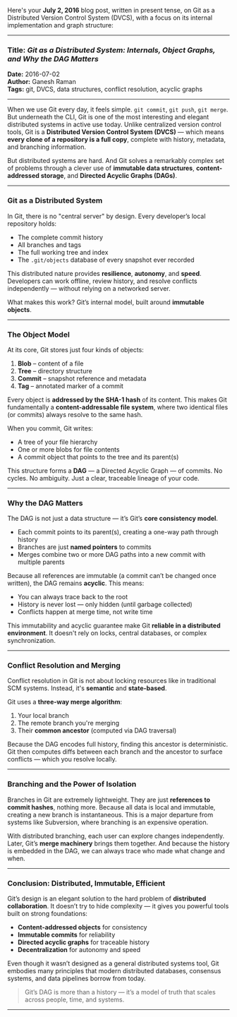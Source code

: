 Here's your **July 2, 2016** blog post, written in present tense, on Git as a Distributed Version Control System (DVCS), with a focus on its internal implementation and graph structure:

---

### Title: *Git as a Distributed System: Internals, Object Graphs, and Why the DAG Matters*
**Date:** 2016-07-02  
**Author:** Ganesh Raman  
**Tags:** git, DVCS, data structures, conflict resolution, acyclic graphs

---

When we use Git every day, it feels simple. `git commit`, `git push`, `git merge`. But underneath the CLI, Git is one of the most interesting and elegant distributed systems in active use today. Unlike centralized version control tools, Git is a **Distributed Version Control System (DVCS)** — which means **every clone of a repository is a full copy**, complete with history, metadata, and branching information.

But distributed systems are hard. And Git solves a remarkably complex set of problems through a clever use of **immutable data structures**, **content-addressed storage**, and **Directed Acyclic Graphs (DAGs)**.

---

### Git as a Distributed System

In Git, there is no "central server" by design. Every developer’s local repository holds:

- The complete commit history
- All branches and tags
- The full working tree and index
- The `.git/objects` database of every snapshot ever recorded

This distributed nature provides **resilience**, **autonomy**, and **speed**. Developers can work offline, review history, and resolve conflicts independently — without relying on a networked server.

What makes this work? Git’s internal model, built around **immutable objects**.

---

### The Object Model

At its core, Git stores just four kinds of objects:

1. **Blob** – content of a file
2. **Tree** – directory structure
3. **Commit** – snapshot reference and metadata
4. **Tag** – annotated marker of a commit

Every object is **addressed by the SHA-1 hash** of its content. This makes Git fundamentally a **content-addressable file system**, where two identical files (or commits) always resolve to the same hash.

When you commit, Git writes:

- A tree of your file hierarchy
- One or more blobs for file contents
- A commit object that points to the tree and its parent(s)

This structure forms a **DAG** — a Directed Acyclic Graph — of commits. No cycles. No ambiguity. Just a clear, traceable lineage of your code.

---

### Why the DAG Matters

The DAG is not just a data structure — it’s Git’s **core consistency model**.

- Each commit points to its parent(s), creating a one-way path through history
- Branches are just **named pointers** to commits
- Merges combine two or more DAG paths into a new commit with multiple parents

Because all references are immutable (a commit can’t be changed once written), the DAG remains **acyclic**. This means:

- You can always trace back to the root
- History is never lost — only hidden (until garbage collected)
- Conflicts happen at merge time, not write time

This immutability and acyclic guarantee make Git **reliable in a distributed environment**. It doesn't rely on locks, central databases, or complex synchronization.

---

### Conflict Resolution and Merging

Conflict resolution in Git is not about locking resources like in traditional SCM systems. Instead, it's **semantic** and **state-based**.

Git uses a **three-way merge algorithm**:

1. Your local branch
2. The remote branch you're merging
3. Their **common ancestor** (computed via DAG traversal)

Because the DAG encodes full history, finding this ancestor is deterministic. Git then computes diffs between each branch and the ancestor to surface conflicts — which you resolve locally.

---

### Branching and the Power of Isolation

Branches in Git are extremely lightweight. They are just **references to commit hashes**, nothing more. Because all data is local and immutable, creating a new branch is instantaneous. This is a major departure from systems like Subversion, where branching is an expensive operation.

With distributed branching, each user can explore changes independently. Later, Git’s **merge machinery** brings them together. And because the history is embedded in the DAG, we can always trace who made what change and when.

---

### Conclusion: Distributed, Immutable, Efficient

Git’s design is an elegant solution to the hard problem of **distributed collaboration**. It doesn’t try to hide complexity — it gives you powerful tools built on strong foundations:

- **Content-addressed objects** for consistency
- **Immutable commits** for reliability
- **Directed acyclic graphs** for traceable history
- **Decentralization** for autonomy and speed

Even though it wasn’t designed as a general distributed systems tool, Git embodies many principles that modern distributed databases, consensus systems, and data pipelines borrow from today.

> Git’s DAG is more than a history — it’s a model of truth that scales across people, time, and systems.

---

